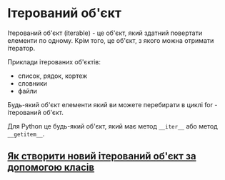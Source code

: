 # Ітерований об'єкт

Ітерований об'єкт (iterable) - це об'єкт, який здатний повертати елементи по
одному. Крім того, це об'єкт, з якого можна отримати ітератор.

Приклади ітерованих об'єктів:

* список, рядок, кортеж
* словники
* файли

Будь-який об'єкт елементи який ви можете перебирати в циклі for - ітерований об'єкт.

Для Python це будь-який об'єкт, який має метод `__iter__` або метод `__getitem__`.


## [Як створити новий ітерований об'єкт за допомогою класів](/reference/protocols/iterable_custom/)

